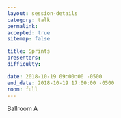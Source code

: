 ```yaml
---
layout: session-details
category: talk
permalink:
accepted: true
sitemap: false

title: Sprints
presenters:
difficulty:

date: 2018-10-19 09:00:00 -0500
end_date: 2018-10-19 17:00:00 -0500
room: full
---
```

Ballroom A
